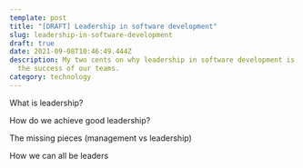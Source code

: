```yaml
---
template: post
title: "[DRAFT] Leadership in software development"
slug: leadership-in-software-development
draft: true
date: 2021-09-08T10:46:49.444Z
description: My two cents on why leadership in software development is vital to
  the success of our teams.
category: technology
---
```

What is leadership?

How do we achieve good leadership?

The missing pieces (management vs leadership)

How we can all be leaders